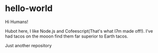# hello-world

Hi Humans!

Hubot here, I like Node.js and Cofeescript(That's what I7m made off!).
I've had tacos on the mooon find them far superior to Earth tacos.

Just another repository
